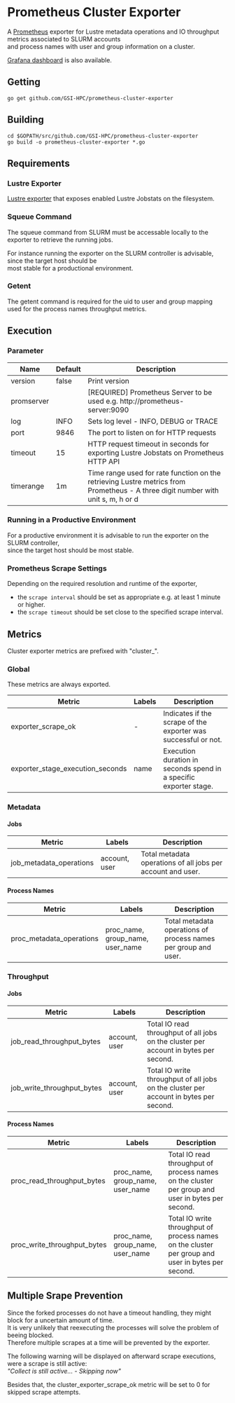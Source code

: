 # Prometheus Cluster Exporter

A [Prometheus](https://prometheus.io/) exporter for Lustre metadata operations and IO throughput metrics associated to SLURM accounts  
and process names with user and group information on a cluster.

[Grafana dashboard](https://grafana.com/grafana/dashboards/14668) is also available.

## Getting

`go get github.com/GSI-HPC/prometheus-cluster-exporter`

## Building

```
cd $GOPATH/src/github.com/GSI-HPC/prometheus-cluster-exporter
go build -o prometheus-cluster-exporter *.go
```

## Requirements

### Lustre Exporter

[Lustre exporter](https://github.com/GSI-HPC/lustre_exporter) that exposes enabled Lustre Jobstats on the filesystem.

### Squeue Command

The squeue command from SLURM must be accessable locally to the exporter to retrieve the running jobs.  

For instance running the exporter on the SLURM controller is advisable, since the target host should be  
most stable for a productional environment.

### Getent

The getent command is required for the uid to user and group mapping used for the process names throughput metrics.

## Execution

### Parameter

| Name       | Default           | Description                                                                                                                        |
| ---------- | ----------------- | ---------------------------------------------------------------------------------------------------------------------------------- |
| version    | false             | Print version                                                                                                                      | 
| promserver |                   | [REQUIRED] Prometheus Server to be used e.g. http://prometheus-server:9090                                                         |
| log        | INFO              | Sets log level - INFO, DEBUG or TRACE                                                                                              | 
| port       | 9846              | The port to listen on for HTTP requests                                                                                            |
| timeout    | 15                | HTTP request timeout in seconds for exporting Lustre Jobstats on Prometheus HTTP API                                               |
| timerange  | 1m                | Time range used for rate function on the retrieving Lustre metrics from Prometheus - A three digit number with unit s, m, h or d   |

### Running in a Productive Environment

For a productive environment it is advisable to run the exporter on the SLURM controller,  
since the target host should be most stable.

### Prometheus Scrape Settings

Depending on the required resolution and runtime of the exporter,  
* the `scrape interval` should be set as appropriate e.g. at least 1 minute or higher.  
* the `scrape timeout` should be set close to the specified scrape interval.

## Metrics

Cluster exporter metrics are prefixed with "cluster_".

### Global

These metrics are always exported.

| Metric                              | Labels        | Description                                                       |
| ----------------------------------- | ------------- | ----------------------------------------------------------------- |
| exporter\_scrape\_ok                | -             | Indicates if the scrape of the exporter was successful or not.    |
| exporter\_stage\_execution\_seconds | name          | Execution duration in seconds spend in a specific exporter stage. |

### Metadata

#### **Jobs**

| Metric                     | Labels        | Description                                                 |
| ---------------------------| ------------- | ----------------------------------------------------------- |
| job\_metadata\_operations  | account, user | Total metadata operations of all jobs per account and user. |

#### **Process Names**

| Metric                     | Labels                              | Description                                                     |
| -------------------------- | ----------------------------------- | --------------------------------------------------------------- |
| proc\_metadata\_operations | proc\_name, group\_name, user\_name | Total metadata operations of process names per group and user.  |


### Throughput

#### **Jobs**

| Metric                        | Labels        | Description                                                                           |
| ----------------------------- | ------------- | ------------------------------------------------------------------------------------- |
| job\_read\_throughput\_bytes  | account, user | Total IO read throughput of all jobs on the cluster per account in bytes per second.  |
| job\_write\_throughput\_bytes | account, user | Total IO write throughput of all jobs on the cluster per account in bytes per second. |

#### **Process Names**

| Metric                         | Labels                              | Description                                                                                       |
| ------------------------------ | ----------------------------------- | ------------------------------------------------------------------------------------------------- |
| proc\_read\_throughput\_bytes  | proc\_name, group\_name, user\_name | Total IO read throughput of process names on the cluster per group and user in bytes per second.  |
| proc\_write\_throughput\_bytes | proc\_name, group\_name, user\_name | Total IO write throughput of process names on the cluster per group and user in bytes per second. |

## Multiple Srape Prevention

Since the forked processes do not have a timeout handling, they might block for a uncertain amount of time.  
It is very unlikely that reexecuting the processes will solve the problem of beeing blocked.  
Therefore multiple scrapes at a time will be prevented by the exporter.  

The following warning will be displayed on afterward scrape executions, were a scrape is still active:  
    *"Collect is still active... - Skipping now"*

Besides that, the cluster\_exporter\_scrape\_ok metric will be set to 0 for skipped scrape attempts.  

